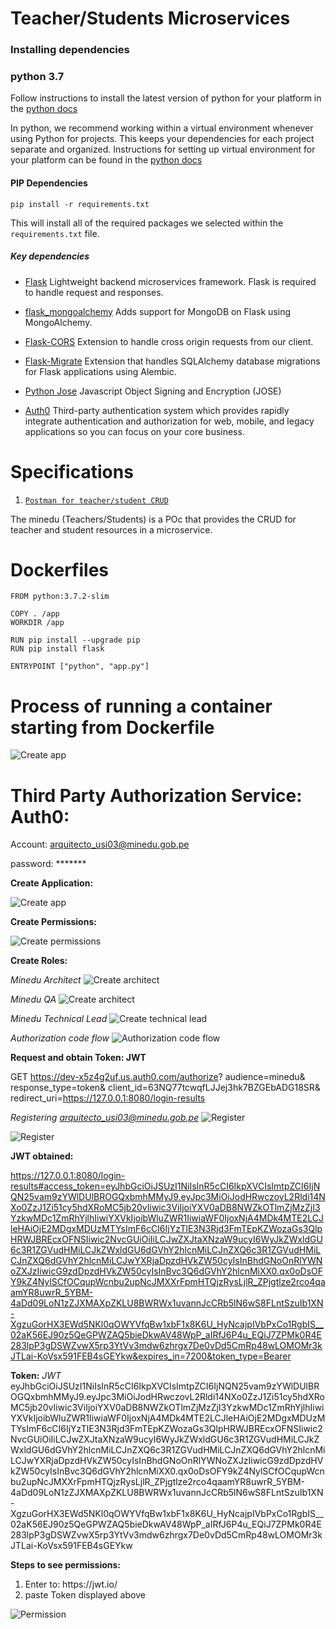 
<h1>Teacher/Students Microservices</h1>

### Installing dependencies

### python 3.7

Follow instructions to install the latest version of python for your platform in the [python docs](https://docs.python.org/3/using/unix.html)

In python, we recommend working within a virtual environment whenever using Python for projects. This keeps your dependencies for each project separate and organized. Instructions for setting up virtual environment for your platform can be found in the [python docs](https://docs.python.org/3/using/unix.html)

#### PIP Dependencies

```
pip install -r requirements.txt
```

This will install all of the required packages we selected within the `requirements.txt` file.


##### Key dependencies

- [Flask](http://flask.pocoo.org/) Lightweight backend microservices framework. Flask is required to handle request and responses.
- [flask_mongoalchemy](https://pythonhosted.org/Flask-MongoAlchemy/) Adds support for MongoDB on Flask using MongoAlchemy.

- [Flask-CORS](https://flask-cors.readthedocs.io/en/latest/#) Extension to handle cross origin requests from our client.

- [Flask-Migrate](https://flask-migrate.readthedocs.io/en/latest/) Extension that handles SQLAlchemy database migrations for Flask applications using Alembic.

- [Python Jose](https://pypi.org/project/python-jose/) Javascript Object Signing and Encryption (JOSE)

- [Auth0](https://auth0.com/) Third-party authentication system which provides rapidly integrate authentication and authorization for web, mobile, and legacy applications so you can focus on your core business.

<h1>Specifications</h1>

1. [`Postman for teacher/student CRUD`](../resources/postman/requestApiMineduProject.postman_collection.json)

The minedu (Teachers/Students) is a POc that provides the CRUD for teacher and student resources in a microservice.



<h1>Dockerfiles</h1>

```
FROM python:3.7.2-slim

COPY . /app
WORKDIR /app

RUN pip install --upgrade pip
RUN pip install flask

ENTRYPOINT ["python", "app.py"]
```

<h1>Process of running a container starting from Dockerfile</h1>

![Create app](../resources/images/image13.png "Create app")




<h1>Third Party Authorization Service: Auth0:</h1>

Account: arquitecto_usi03@minedu.gob.pe

password: *******

<b>Create Application:</b>


![Create app](../resources/images/image01.png "Create app")

<b>Create Permissions:</b>

![Create permissions](../resources/images/image02.png "Create permissions")

<b>Create Roles:</b> 

<i>Minedu Architect</i>
![Create architect](../resources/images/image03.png "Create architect")


<i>Minedu QA</i>
![Create architect](../resources/images/image04.png "Create architect")

<i>Minedu Technical Lead</i>
![Create technical lead](../resources/images/image06.png "Create technical lead")


<i>Authorization code flow</i>
![Authorization code flow](../resources/images/image07.png "Authorization code flow")

<b>Request and obtain Token: JWT</b>

GET https://dev-x5z4g2uf.us.auth0.com/authorize?
  audience=minedu&
  response_type=token&
  client_id=63NQ77tcwqfLJJej3hk7BZGEbADG18SR&
  redirect_uri=https://127.0.0.1:8080/login-results


<i>Registering arquitecto_usi03@minedu.gob.pe</i>
![Register](../resources/images/image09.png "Register")


![Register](../resources/images/image10.png "Register")

<b>JWT obtained:</b>

https://127.0.0.1:8080/login-results#access_token=eyJhbGciOiJSUzI1NiIsInR5cCI6IkpXVCIsImtpZCI6IjNQN25vam9zYWlDUlBROGQxbmhMMyJ9.eyJpc3MiOiJodHRwczovL2Rldi14NXo0ZzJ1Zi51cy5hdXRoMC5jb20vIiwic3ViIjoiYXV0aDB8NWZkOTlmZjMzZjI3YzkwMDc1ZmRhYjlhIiwiYXVkIjoibWluZWR1IiwiaWF0IjoxNjA4MDk4MTE2LCJleHAiOjE2MDgxMDUzMTYsImF6cCI6IjYzTlE3N3Rjd3FmTEpKZWozaGs3QlpHRWJBREcxOFNSIiwic2NvcGUiOiIiLCJwZXJtaXNzaW9ucyI6WyJkZWxldGU6c3R1ZGVudHMiLCJkZWxldGU6dGVhY2hlcnMiLCJnZXQ6c3R1ZGVudHMiLCJnZXQ6dGVhY2hlcnMiLCJwYXRjaDpzdHVkZW50cyIsInBhdGNoOnRlYWNoZXJzIiwicG9zdDpzdHVkZW50cyIsInBvc3Q6dGVhY2hlcnMiXX0.qx0oDsOFY9kZ4NylSCfOCqupWcnbu2upNcJMXXrFpmHTQjzRysLjlR_ZPjgtlze2rco4qaamYR8uwrR_5YBM-4aDd09LoN1zZJXMAXpZKLU8BWRWx1uvannJcCRb5lN6wS8FLntSzuIb1XN-XgzuGorHX3EWd5NKl0qOWYVfqBw1xbF1x8K6U_HyNcajpIVbPxCo1RgbIS__02aK56EJ90z5QeGPWZAQ5bieDkwAV48WpP_aIRfJ6P4u_EQiJ7ZPMk0R4E283lpP3gDSWZvwX5rp3YtVv3mdw6zhrgx7De0vDd5CmRp48wLOMOMr3kJTLai-KoVsx591FEB4sGEYkw&expires_in=7200&token_type=Bearer


<b>Token:</b> <i>JWT</i>
eyJhbGciOiJSUzI1NiIsInR5cCI6IkpXVCIsImtpZCI6IjNQN25vam9zYWlDUlBROGQxbmhMMyJ9.eyJpc3MiOiJodHRwczovL2Rldi14NXo0ZzJ1Zi51cy5hdXRoMC5jb20vIiwic3ViIjoiYXV0aDB8NWZkOTlmZjMzZjI3YzkwMDc1ZmRhYjlhIiwiYXVkIjoibWluZWR1IiwiaWF0IjoxNjA4MDk4MTE2LCJleHAiOjE2MDgxMDUzMTYsImF6cCI6IjYzTlE3N3Rjd3FmTEpKZWozaGs3QlpHRWJBREcxOFNSIiwic2NvcGUiOiIiLCJwZXJtaXNzaW9ucyI6WyJkZWxldGU6c3R1ZGVudHMiLCJkZWxldGU6dGVhY2hlcnMiLCJnZXQ6c3R1ZGVudHMiLCJnZXQ6dGVhY2hlcnMiLCJwYXRjaDpzdHVkZW50cyIsInBhdGNoOnRlYWNoZXJzIiwicG9zdDpzdHVkZW50cyIsInBvc3Q6dGVhY2hlcnMiXX0.qx0oDsOFY9kZ4NylSCfOCqupWcnbu2upNcJMXXrFpmHTQjzRysLjlR_ZPjgtlze2rco4qaamYR8uwrR_5YBM-4aDd09LoN1zZJXMAXpZKLU8BWRWx1uvannJcCRb5lN6wS8FLntSzuIb1XN-XgzuGorHX3EWd5NKl0qOWYVfqBw1xbF1x8K6U_HyNcajpIVbPxCo1RgbIS__02aK56EJ90z5QeGPWZAQ5bieDkwAV48WpP_aIRfJ6P4u_EQiJ7ZPMk0R4E283lpP3gDSWZvwX5rp3YtVv3mdw6zhrgx7De0vDd5CmRp48wLOMOMr3kJTLai-KoVsx591FEB4sGEYkw


<b>Steps to see permissions:</b>
<ol>
    <li>Enter to: https://jwt.io/</li>
    <li>paste Token displayed above</li>
</ol>

![Permission](../resources/images/image11.png "Permission")

